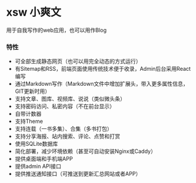 # xsw 小爽文
用于自我写作的web应用，也可以用作Blog

### 特性
* 可全部生成静态网页（也可以用完全动态的方式运行）
* 有Sitemap和RSS，前端页面使用传统技术便于收录，Admin后台采用React编写
* 通过Markdown写作（Markdown文件中增加扩展头，带入更多属性信息，GIT更新时用）
* 支持文章、图库、视频库、说说（类似微头条）
* 支持密码访问、私密内容（不在前台显示）
* 自带计数器
* 支持Theme
* 支持连载（一书多集）、合集（多书打包）
* 支持分享海报、站内搜索、评论、点赞和打赏
* 使用SQLite数据库
* 简化部署，减少环境依赖（甚至可自动安装Nginx或Caddy）
* 提供桌面端和手机端APP
* 提供admin API接口
* 提供推送通知接口（可推送到更新汇总网站或者APP）
